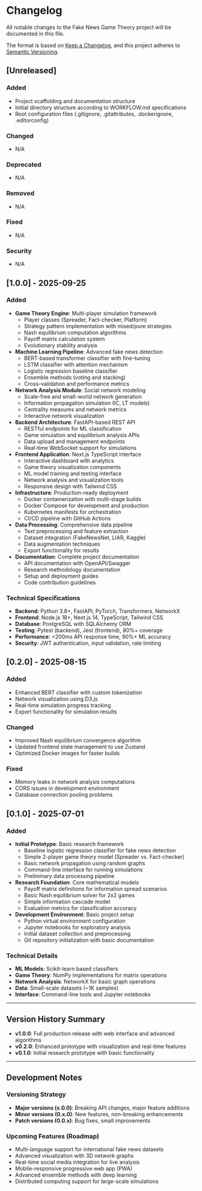 # Changelog

All notable changes to the Fake News Game Theory project will be documented in this file.

The format is based on [Keep a Changelog](https://keepachangelog.com/en/1.0.0/),
and this project adheres to [Semantic Versioning](https://semver.org/spec/v2.0.0.html).

## [Unreleased]

### Added
- Project scaffolding and documentation structure
- Initial directory structure according to WORKFLOW.md specifications
- Root configuration files (.gitignore, .gitattributes, .dockerignore, .editorconfig)

### Changed
- N/A

### Deprecated
- N/A

### Removed
- N/A

### Fixed
- N/A

### Security
- N/A

## [1.0.0] - 2025-09-25

### Added
- **Game Theory Engine**: Multi-player simulation framework
  - Player classes (Spreader, Fact-checker, Platform)
  - Strategy pattern implementation with mixed/pure strategies
  - Nash equilibrium computation algorithms
  - Payoff matrix calculation system
  - Evolutionary stability analysis
- **Machine Learning Pipeline**: Advanced fake news detection
  - BERT-based transformer classifier with fine-tuning
  - LSTM classifier with attention mechanism
  - Logistic regression baseline classifier
  - Ensemble methods (voting and stacking)
  - Cross-validation and performance metrics
- **Network Analysis Module**: Social network modeling
  - Scale-free and small-world network generation
  - Information propagation simulation (IC, LT models)
  - Centrality measures and network metrics
  - Interactive network visualization
- **Backend Architecture**: FastAPI-based REST API
  - RESTful endpoints for ML classification
  - Game simulation and equilibrium analysis APIs
  - Data upload and management endpoints
  - Real-time WebSocket support for simulations
- **Frontend Application**: Next.js TypeScript interface
  - Interactive dashboard with analytics
  - Game theory visualization components
  - ML model training and testing interface
  - Network analysis and visualization tools
  - Responsive design with Tailwind CSS
- **Infrastructure**: Production-ready deployment
  - Docker containerization with multi-stage builds
  - Docker Compose for development and production
  - Kubernetes manifests for orchestration
  - CI/CD pipeline with GitHub Actions
- **Data Processing**: Comprehensive data pipeline
  - Text preprocessing and feature extraction
  - Dataset integration (FakeNewsNet, LIAR, Kaggle)
  - Data augmentation techniques
  - Export functionality for results
- **Documentation**: Complete project documentation
  - API documentation with OpenAPI/Swagger
  - Research methodology documentation
  - Setup and deployment guides
  - Code contribution guidelines

### Technical Specifications
- **Backend**: Python 3.8+, FastAPI, PyTorch, Transformers, NetworkX
- **Frontend**: Node.js 18+, Next.js 14, TypeScript, Tailwind CSS
- **Database**: PostgreSQL with SQLAlchemy ORM
- **Testing**: Pytest (backend), Jest (frontend), 80%+ coverage
- **Performance**: <200ms API response time, 90%+ ML accuracy
- **Security**: JWT authentication, input validation, rate limiting

## [0.2.0] - 2025-08-15

### Added
- Enhanced BERT classifier with custom tokenization
- Network visualization using D3.js
- Real-time simulation progress tracking
- Export functionality for simulation results

### Changed
- Improved Nash equilibrium convergence algorithm
- Updated frontend state management to use Zustand
- Optimized Docker images for faster builds

### Fixed
- Memory leaks in network analysis computations
- CORS issues in development environment
- Database connection pooling problems

## [0.1.0] - 2025-07-01

### Added
- **Initial Prototype**: Basic research framework
  - Baseline logistic regression classifier for fake news detection
  - Simple 2-player game theory model (Spreader vs. Fact-checker)
  - Basic network propagation using random graphs
  - Command-line interface for running simulations
  - Preliminary data processing pipeline
- **Research Foundation**: Core mathematical models
  - Payoff matrix definitions for information spread scenarios
  - Basic Nash equilibrium solver for 2x2 games
  - Simple information cascade model
  - Evaluation metrics for classification accuracy
- **Development Environment**: Basic project setup
  - Python virtual environment configuration
  - Jupyter notebooks for exploratory analysis
  - Initial dataset collection and preprocessing
  - Git repository initialization with basic documentation

### Technical Details
- **ML Models**: Scikit-learn based classifiers
- **Game Theory**: NumPy implementations for matrix operations
- **Network Analysis**: NetworkX for basic graph operations
- **Data**: Small-scale datasets (~1K samples)
- **Interface**: Command-line tools and Jupyter notebooks

---

## Version History Summary

- **v1.0.0**: Full production release with web interface and advanced algorithms
- **v0.2.0**: Enhanced prototype with visualization and real-time features
- **v0.1.0**: Initial research prototype with basic functionality

---

## Development Notes

### Versioning Strategy
- **Major versions (x.0.0)**: Breaking API changes, major feature additions
- **Minor versions (0.x.0)**: New features, non-breaking enhancements
- **Patch versions (0.0.x)**: Bug fixes, small improvements

### Upcoming Features (Roadmap)
- Multi-language support for international fake news datasets
- Advanced visualization with 3D network graphs
- Real-time social media integration for live analysis
- Mobile-responsive progressive web app (PWA)
- Advanced ensemble methods with deep learning
- Distributed computing support for large-scale simulations